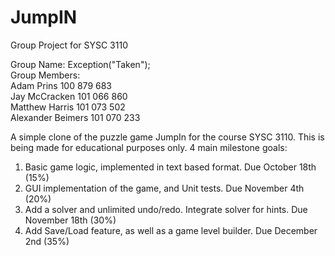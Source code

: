 # JumpIN
Group Project for SYSC 3110

Group Name: Exception("Taken");  
Group Members:  
  Adam Prins        100 879 683  
  Jay McCracken     101 066 860  
  Matthew Harris    101 073 502  
  Alexander Beimers 101 070 233  

A simple clone of the puzzle game JumpIn for the course SYSC 3110. This is being made for educational purposes only.
4 main milestone goals:
  1. Basic game logic, implemented in text based format. Due October 18th (15%)
  2. GUI implementation of the game, and Unit tests. Due November 4th (20%)
  3. Add a solver and unlimited undo/redo. Integrate solver for hints. Due November 18th (30%)
  4. Add Save/Load feature, as well as a game level builder. Due December 2nd (35%)

